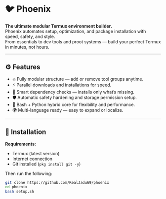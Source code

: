 # 🐦 Phoenix
**The ultimate modular Termux environment builder.**  
Phoenix automates setup, optimization, and package installation with speed, safety, and style.  
From essentials to dev tools and proot systems — build your perfect Termux in minutes, not hours.

---

## ⚙️ Features
- 🔥 Fully modular structure — add or remove tool groups anytime.  
- ⚡ Parallel downloads and installations for speed.  
- 🧠 Smart dependency checks — installs only what’s missing.  
- 🛡️ Automatic safety hardening and storage permission setup.  
- 🐍 Bash + Python hybrid core for flexibility and performance.  
- 🌍 Multi-language ready — easy to expand or localize.  

---

## 📲 Installation

**Requirements:**  
- Termux (latest version)  
- Internet connection  
- Git installed (`pkg install git -y`)

Then run the following:

```bash
git clone https://github.com/RealJadu69/phoenix
cd phoenix
bash setup.sh
